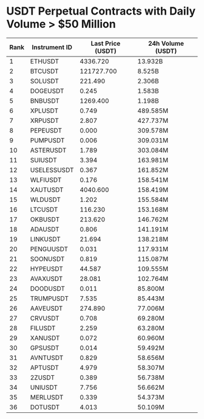# USDT Perpetual Contracts with Daily Volume > $50 Million

| Rank | Instrument ID | Last Price (USDT) | 24h Volume (USDT) |
|------|---------------|-------------------|-------------------|
| 1 | ETHUSDT | 4336.720 | 13.932B |
| 2 | BTCUSDT | 121727.700 | 8.525B |
| 3 | SOLUSDT | 221.490 | 2.306B |
| 4 | DOGEUSDT | 0.245 | 1.583B |
| 5 | BNBUSDT | 1269.400 | 1.198B |
| 6 | XPLUSDT | 0.749 | 489.585M |
| 7 | XRPUSDT | 2.807 | 427.737M |
| 8 | PEPEUSDT | 0.000 | 309.578M |
| 9 | PUMPUSDT | 0.006 | 309.031M |
| 10 | ASTERUSDT | 1.789 | 303.084M |
| 11 | SUIUSDT | 3.394 | 163.981M |
| 12 | USELESSUSDT | 0.367 | 161.852M |
| 13 | WLFIUSDT | 0.176 | 158.541M |
| 14 | XAUTUSDT | 4040.600 | 158.419M |
| 15 | WLDUSDT | 1.202 | 155.584M |
| 16 | LTCUSDT | 116.230 | 153.168M |
| 17 | OKBUSDT | 213.620 | 146.762M |
| 18 | ADAUSDT | 0.806 | 141.191M |
| 19 | LINKUSDT | 21.694 | 138.218M |
| 20 | PENGUUSDT | 0.031 | 117.931M |
| 21 | SOONUSDT | 0.819 | 115.087M |
| 22 | HYPEUSDT | 44.587 | 109.555M |
| 23 | AVAXUSDT | 28.081 | 102.764M |
| 24 | DOODUSDT | 0.011 | 85.800M |
| 25 | TRUMPUSDT | 7.535 | 85.443M |
| 26 | AAVEUSDT | 274.890 | 77.006M |
| 27 | CRVUSDT | 0.708 | 69.280M |
| 28 | FILUSDT | 2.259 | 63.280M |
| 29 | XANUSDT | 0.072 | 60.960M |
| 30 | GPSUSDT | 0.014 | 59.492M |
| 31 | AVNTUSDT | 0.829 | 58.656M |
| 32 | APTUSDT | 4.979 | 58.307M |
| 33 | 2ZUSDT | 0.389 | 56.738M |
| 34 | UNIUSDT | 7.756 | 56.662M |
| 35 | MERLUSDT | 0.339 | 54.373M |
| 36 | DOTUSDT | 4.013 | 50.109M |
